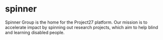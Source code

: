 # spinner
Spinner Group is the home for the Project27 platform. Our mission is to accelerate impact by spinning out research projects, which aim to help blind and learning disabled people.

